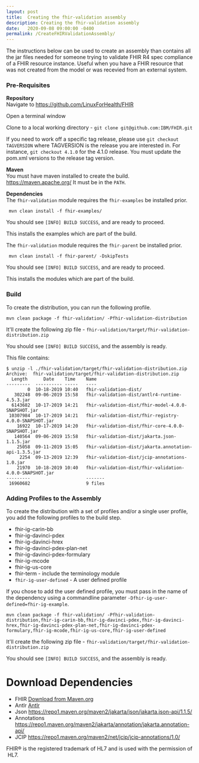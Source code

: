 ```yaml
---
layout: post
title:  Creating the fhir-validation assembly
description: Creating the fhir-validation assembly
date:   2020-09-08 09:00:00 -0400
permalink: /CreateFHIRValidationAssembly/
---
```


The instructions below can be used to create an assembly than contains all the jar files needed for someone trying to validate FHIR R4 spec compliance of a FHIR resource instance. Useful when you have a FHIR resource that was not created from the model or was recevied from an external system.

### Pre-Requisites

**Repository**  
Navigate to https://github.com/LinuxForHealth/FHIR 

Open a terminal window 

Clone to a local working directory - `git clone git@github.com:IBM/FHIR.git`

If you need to work off a specific tag release, please use `git checkout TAGVERSION` where TAGVERSION is the release you are interested in.  For instance, `git checkout 4.1.0` for the 4.1.0 release. You must update the pom.xml versions to the release tag version. 

**Maven**  
You must have maven installed to create the build. https://maven.apache.org/ 
It must be in the `PATH`.

**Dependencies**  
The `fhir-validation` module requires the `fhir-examples` be installed prior. 

``` 
 mvn clean install -f fhir-examples/ 
 ```

You should see `[INFO] BUILD SUCCESS`, and are ready to proceed.

This installs the examples which are part of the build. 

The `fhir-validation` module requires the `fhir-parent` be installed prior. 

``` 
 mvn clean install -f fhir-parent/ -DskipTests 
 ```

You should see `[INFO] BUILD SUCCESS`, and are ready to proceed.

This installs the modules which are part of the build.
 
### Build 
 To create the distribution, you can run the following profile. 
  
 ``` 
 mvn clean package -f fhir-validation/ -Pfhir-validation-distribution
 ```
 It'll create the following zip file - `fhir-validation/target/fhir-validation-distribution.zip` 

You should see `[INFO] BUILD SUCCESS`, and the assembly is ready.

This file contains: 
 

``` shell
$ unzip -l ./fhir-validation/target/fhir-validation-distribution.zip
Archive:  fhir-validation/target/fhir-validation-distribution.zip
  Length      Date    Time    Name
---------  ---------- -----   ----
        0  10-18-2019 10:40   fhir-validation-dist/
   302248  09-06-2019 15:58   fhir-validation-dist/antlr4-runtime-4.5.3.jar
  6143682  10-17-2019 14:21   fhir-validation-dist/fhir-model-4.0.0-SNAPSHOT.jar
 10307984  10-17-2019 14:21   fhir-validation-dist/fhir-registry-4.0.0-SNAPSHOT.jar
    16922  10-17-2019 14:20   fhir-validation-dist/fhir-core-4.0.0-SNAPSHOT.jar
   140564  09-06-2019 15:58   fhir-validation-dist/jakarta.json-1.1.5.jar
    25058  09-11-2019 15:05   fhir-validation-dist/jakarta.annotation-api-1.3.5.jar
     2254  09-13-2019 12:39   fhir-validation-dist/jcip-annotations-1.0.jar
    21970  10-18-2019 10:40   fhir-validation-dist/fhir-validation-4.0.0-SNAPSHOT.jar
---------                     -------
 16960682                     9 files
```

### Adding Profiles to the Assembly 

 To create the distribution with a set of profiles and/or a single user profile, you add the following profiles to the build step. 
 
- fhir-ig-carin-bb
- fhir-ig-davinci-pdex
- fhir-ig-davinci-hrex
- fhir-ig-davinci-pdex-plan-net
- fhir-ig-davinci-pdex-formulary
- fhir-ig-mcode
- fhir-ig-us-core
- fhir-term - include the terminology module
- `fhir-ig-user-defined` - A user defined profile 

If you chose to add the user defined profile, you must pass in the name of the dependency using a commandline parameter `-Dfhir-ig-user-defined=fhir-ig-example`.
  
 ``` 
 mvn clean package -f fhir-validation/ -Pfhir-validation-distribution,fhir-ig-carin-bb,fhir-ig-davinci-pdex,fhir-ig-davinci-hrex,fhir-ig-davinci-pdex-plan-net,fhir-ig-davinci-pdex-formulary,fhir-ig-mcode,fhir-ig-us-core,fhir-ig-user-defined
 ```
 It'll create the following zip file - `fhir-validation/target/fhir-validation-distribution.zip` 

You should see `[INFO] BUILD SUCCESS`, and the assembly is ready.

# Download Dependencies
- FHIR [Download from Maven.org](https://repo1.maven.org/maven2/net/sovrinhealth/fhir)
- Antlr [Antlr](https://repo1.maven.org/maven2/org/antlr/antlr4-runtime/4.5.3/)
- Json https://repo1.maven.org/maven2/jakarta/json/jakarta.json-api/1.1.5/
- Annotations https://repo1.maven.org/maven2/jakarta/annotation/jakarta.annotation-api/
- JCIP https://repo1.maven.org/maven2/net/jcip/jcip-annotations/1.0/

<p>
FHIR® is the registered trademark of HL7 and is used with the permission of HL7.
</p>
